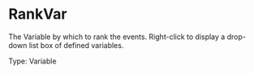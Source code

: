 # RankVar

The Variable by which to rank the events. Right-click to display a drop-down list box of defined variables.

Type: Variable
